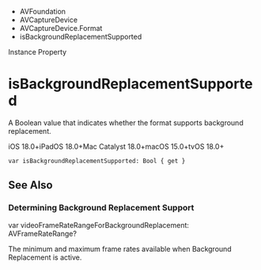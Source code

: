 

- AVFoundation
- AVCaptureDevice
- AVCaptureDevice.Format
-  isBackgroundReplacementSupported 

Instance Property

# isBackgroundReplacementSupported

A Boolean value that indicates whether the format supports background replacement.

iOS 18.0+iPadOS 18.0+Mac Catalyst 18.0+macOS 15.0+tvOS 18.0+

``` source
var isBackgroundReplacementSupported: Bool { get }
```

## See Also

### Determining Background Replacement Support

var videoFrameRateRangeForBackgroundReplacement: AVFrameRateRange?

The minimum and maximum frame rates available when Background Replacement is active.

